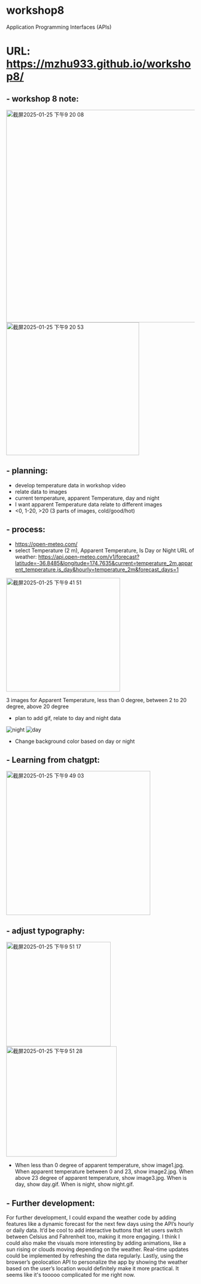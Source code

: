# workshop8
Application Programming Interfaces (APIs)
# URL: https://mzhu933.github.io/workshop8/

## - workshop 8 note:
<img width="568" alt="截屏2025-01-25 下午9 20 08" src="https://github.com/user-attachments/assets/cb9388c6-e095-47c1-8df0-a936cf61cd18" />

<img width="355" alt="截屏2025-01-25 下午9 20 53" src="https://github.com/user-attachments/assets/64c347a0-b327-456b-bd83-cc78963716a5" />

## - planning: 
- develop temperature data in workshop video
- relate data to images
- current temperature, apparent Temperature, day and night
- I want apparent Temperature data relate to different images
- <0, 1-20, >20 (3 parts of images, cold/good/hot)

## - process:
- https://open-meteo.com/
- select Temperature (2 m), Apparent Temperature, Is Day or Night
URL of weather: https://api.open-meteo.com/v1/forecast?latitude=-36.8485&longitude=174.7635&current=temperature_2m,apparent_temperature,is_day&hourly=temperature_2m&forecast_days=1

<img width="304" alt="截屏2025-01-25 下午9 41 51" src="https://github.com/user-attachments/assets/6783863d-3e5f-446d-8071-c742c921ff7e" />

3 images for Apparent Temperature, less than 0 degree, between 2 to 20 degree, above 20 degree

- plan to add gif, relate to day and night data

![night](https://github.com/user-attachments/assets/9c8a9aca-2227-4673-b8cc-2595230e5b58)
![day](https://github.com/user-attachments/assets/b7195d93-1c8c-4948-8367-33b1ba3a4170)

- Change background color based on day or night


## - Learning from chatgpt: 

<img width="385" alt="截屏2025-01-25 下午9 49 03" src="https://github.com/user-attachments/assets/dad26abb-13f7-4930-9442-a2a85ad3c3f8" />

## - adjust typography: 

<img width="279" alt="截屏2025-01-25 下午9 51 17" src="https://github.com/user-attachments/assets/8b6bec18-e47d-4114-bfe8-0be6908d4fc1" />

<img width="295" alt="截屏2025-01-25 下午9 51 28" src="https://github.com/user-attachments/assets/7450f9be-8885-45de-9fa9-40bbf98ef1b9" />

- When less than 0 degree of apparent temperature, show image1.jpg. When apparent temperature between 0 and 23, show image2.jpg. When above 23 degree of apparent temperature, show image3.jpg. When is day, show day.gif. When is night, show night.gif.


## - Further development: 
For further development, I could expand the weather code by adding features like a dynamic forecast for the next few days using the API’s hourly or daily data. It’d be cool to add interactive buttons that let users switch between Celsius and Fahrenheit too, making it more engaging. I think I could also make the visuals more interesting by adding animations, like a sun rising or clouds moving depending on the weather. Real-time updates could be implemented by refreshing the data regularly. Lastly, using the browser’s geolocation API to personalize the app by showing the weather based on the user’s location would definitely make it more practical. It seems like it's tooooo complicated for me right now.




